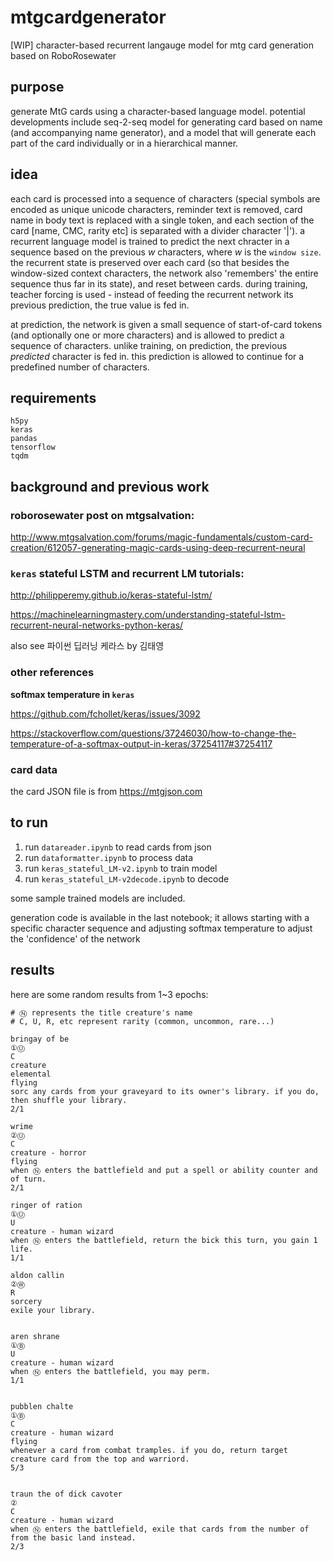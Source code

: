 # mtgcardgenerator

[WIP] character-based recurrent langauge model for mtg card generation based on RoboRosewater

## purpose

generate MtG cards using a character-based language model. potential developments include seq-2-seq model for generating card based on name (and accompanying name generator), and a model that will generate each part of the card individually or in a hierarchical manner.

## idea

each card is processed into a sequence of characters (special symbols are encoded as unique unicode characters, reminder text is removed, card name in body text is replaced with a single token, and each section of the card [name, CMC, rarity etc] is separated with a divider character '|'). a recurrent language model is trained to predict the next chracter in a sequence based on the previous *w* characters, where *w* is the `window size`. the recurrent state is preserved over each card (so that besides the window-sized context characters, the network also 'remembers' the entire sequence thus far in its state), and reset between cards. during training, teacher forcing is used - instead of feeding the recurrent network its previous prediction, the true value is fed in.

at prediction, the network is given a small sequence of start-of-card tokens (and optionally one or more characters) and is allowed to predict a sequence of characters. unlike training, on prediction, the previous *predicted* character is fed in. this prediction is allowed to continue for a predefined number of characters.

## requirements
```
h5py
keras
pandas
tensorflow
tqdm
```

## background and previous work

### roborosewater post on mtgsalvation:
http://www.mtgsalvation.com/forums/magic-fundamentals/custom-card-creation/612057-generating-magic-cards-using-deep-recurrent-neural

### `keras` stateful LSTM and recurrent LM tutorials:

http://philipperemy.github.io/keras-stateful-lstm/

https://machinelearningmastery.com/understanding-stateful-lstm-recurrent-neural-networks-python-keras/

also see 파이썬 딥러닝 케라스 by 김태영

### other references

**softmax temperature in `keras`**

https://github.com/fchollet/keras/issues/3092

https://stackoverflow.com/questions/37246030/how-to-change-the-temperature-of-a-softmax-output-in-keras/37254117#37254117

### card data

the card JSON file is from https://mtgjson.com

## to run

1. run `datareader.ipynb` to read cards from json
2. run `dataformatter.ipynb` to process data
3. run `keras_stateful_LM-v2.ipynb` to train model
4. run `keras_stateful_LM-v2decode.ipynb` to decode

some sample trained models are included.

generation code is available in the last notebook; it allows starting with a specific character sequence and adjusting softmax temperature to adjust the 'confidence' of the network

## results

here are some random results from 1~3 epochs:

```
# Ⓝ represents the title creature's name
# C, U, R, etc represent rarity (common, uncommon, rare...)

bringay of be
①Ⓤ
C
creature
elemental
flying
sorc any cards from your graveyard to its owner's library. if you do, then shuffle your library.
2/1

wrime
②Ⓤ
C
creature - horror
flying
when Ⓝ enters the battlefield and put a spell or ability counter and of turn.
2/1

ringer of ration
①Ⓤ
U
creature - human wizard
when Ⓝ enters the battlefield, return the bick this turn, you gain 1 life.
1/1

aldon callin
②Ⓦ
R
sorcery
exile your library.


aren shrane
①Ⓑ
U
creature - human wizard
when Ⓝ enters the battlefield, you may perm.
1/1


pubblen chalte
①Ⓑ
C
creature - human wizard
flying
whenever a card from combat tramples. if you do, return target creature card from the top and warriord.
5/3


traun the of dick cavoter
②
C
creature - human wizard
when Ⓝ enters the battlefield, exile that cards from the number of from the basic land instead.
2/3
```




